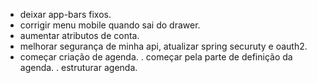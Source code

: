 - deixar app-bars fixos.
- corrigir menu mobile quando sai do drawer.
- aumentar atributos de conta.
- melhorar segurança de minha api, atualizar spring securuty e oauth2.
- começar criação de agenda.
  . começar pela parte de definição da agenda.
  . estruturar agenda.
